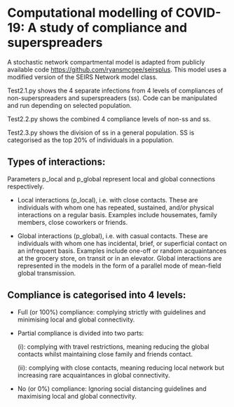 # Computational modelling of COVID-19: A study of compliance and superspreaders

A stochastic network compartmental model is adapted from publicly available code https://github.com/ryansmcgee/seirsplus. This model uses a modified version of the SEIRS Network model class. 

Test2.1.py shows the 4 separate infections from 4 levels of compliances of non-superspreaders and superspreaders (ss). Code can be manipulated and run depending on selected population.

Test2.2.py shows the combined 4 compliance levels of non-ss and ss.

Test2.3.py shows the division of ss in a general population. SS is categorised as the top 20% of individuals in a population.

## Types of interactions: ##

Parameters p_local and p_global represent local and global connections respectively.

- Local interactions (p_local), i.e. with close contacts. These are individuals with whom one has repeated, sustained, and/or physical interactions on a regular basis. Examples include housemates, family members, close coworkers or friends.

- Global interactions (p_global), i.e. with casual contacts. These are individuals with whom one has incidental, brief, or superficial contact on an infrequent basis. Examples include one-off or random acquaintances at the grocery store, on transit or in an elevator. Global interactions are represented in the models in the form of a parallel mode of mean-field global transmission. 



## Compliance is categorised into 4 levels: ##

- Full (or 100%) compliance: complying strictly with guidelines and minimising local and global connectivity. 
- Partial compliance is divided into two parts: 

    (i): complying with travel restrictions, meaning reducing the global contacts whilst maintaining close family and friends contact. 

    (ii): complying with close contacts, meaning reducing local network but increasing rare acquaintances in global connectivity. 
- No (or 0%) compliance: Ignoring social distancing guidelines and maximising local and global connectivity. 



